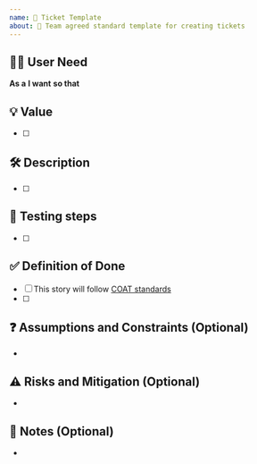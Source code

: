 ```yaml
---
name: 🎫 Ticket Template
about: 🤝 Team agreed standard template for creating tickets
---
```


## 🧑‍💼 User Need
<!-- Describe the user need using the standard user story format -->

**As a**
**I want**
**so that**

## 💡 Value
<!-- Describe the business or user value of delivering this story -->

- [ ] 

## 🛠️ Description
<!-- What should the system do? And how do I acheive it? -->

- [ ] 

## 🧪 Testing steps
<!-- What steps do you need to take to verify this works correctly? -->

- [ ] 

## ✅ Definition of Done
<!-- What conditions must be met before this story is considered complete -->

- [ ] This story will follow [COAT standards](https://cloud-optimisation-and-accountability.justice.gov.uk/documentation/team-information/team-information.html)
- [ ] 

## ❓ Assumptions and Constraints (Optional)
<!-- Note any assumptions being made or constraints that might limit implementation -->

-   

## ⚠️ Risks and Mitigation (Optional)
<!-- Identify risks and how they will be mitigated -->

- 

## 📝 Notes (Optional)
<!-- Add any extra context, links, discussions, or implementation ideas -->

- 

